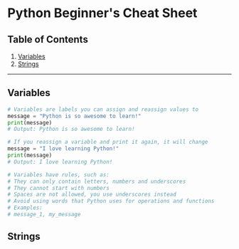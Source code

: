 # Python Beginner's Cheat Sheet

## Table of Contents
1. [Variables](#variables)
2. [Strings](#strings)


---

## Variables
```python
# Variables are labels you can assign and reassign values to
message = "Python is so awesome to learn!"
print(message)
# Output: Python is so awesome to learn!

# If you reassign a variable and print it again, it will change
message = "I love learning Python!"
print(message)
# Output: I love learning Python!

# Variables have rules, such as:
# They can only contain letters, numbers and underscores
# They cannot start with numbers
# Spaces are not allowed, you use underscores instead
# Avoid using words that Python uses for operations and functions
# Examples:
# message_1, my_message
```

## Strings
```python

```

